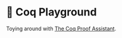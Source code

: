 # 🐓 Coq Playground

Toying around with [The Coq Proof Assistant].

[The Coq Proof Assistant]: https://coq.inria.fr/

